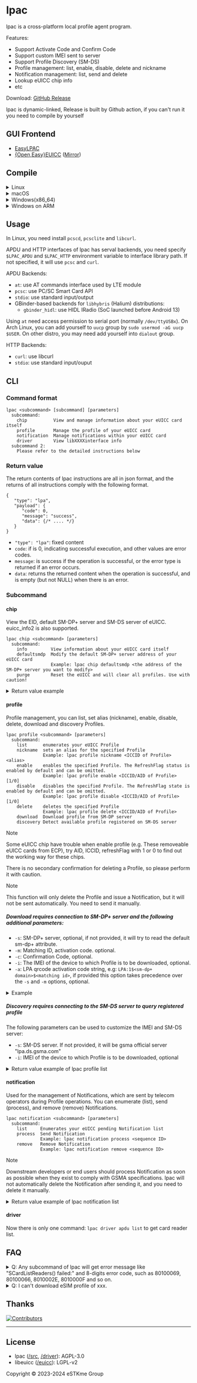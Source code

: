 # lpac

lpac is a cross-platform local profile agent program.

Features:

- Support Activate Code and Confirm Code
- Support custom IMEI sent to server
- Support Profile Discovery (SM-DS)
- Profile management: list, enable, disable, delete and nickname
- Notification management: list, send and delete
- Lookup eUICC chip info
- etc

Download: [GitHub Release][latest]

[latest]: https://github.com/estkme-group/lpac/releases/latest

lpac is dynamic-linked, Release is built by Github action, if you can't run it you need to compile by yourself

## GUI Frontend

- [EasyLPAC]
- [{Open,Easy}EUICC][openeuicc] ([Mirror][openeuicc-mirror])

[easylpac]: https://github.com/creamlike1024/EasyLPAC/releases/latest
[openeuicc]: https://gitea.angry.im/PeterCxy/OpenEUICC
[openeuicc-mirror]: https://github.com/estkme-group/openeuicc

## Compile

<details>
<summary>Linux</summary>

- Debian/Ubuntu

```bash
sudo apt install build-essential cmake git g++ libpcsclite-dev libcurl4-openssl-dev
git clone --depth=1 https://github.com/estkme-group/lpac
cd lpac
./scripts/build.sh make
```

then execute `./output/lpac` to use.

- Droidian

Same as normal Debian/Ubuntu, however, in order to build the GBinder backends, you will need `libgbinder-dev`, `glib2.0-dev`, and you will have to set `-DLPAC_WITH_APDU_GBINDER=ON` when invoking `cmake`.

</details>

<details>
<summary>macOS</summary>

- Install [Homebrew](https://brew.sh/).

```bash
git clone --depth=1 https://github.com/estkme-group/lpac
cd lpac
./scripts/build.sh make
```

</details>

<details>
<summary>Windows(x86_64)</summary>

Windows need prebuilt libcurl.dll, you can replace the download link to newest curl version.

- Build on Linux(MINGW)

```bash
sudo apt install build-essential cmake git g++ libpcsclite-dev libcurl4-openssl-dev gcc-mingw-w64 g++-mingw-w64
git clone --depth=1 https://github.com/estkme-group/lpac
cd lpac
./scripts/build.sh mingw
```

- Build on Windows(MSYS2)

```bash
pacman -S mingw-w64-x86_64-cmake mingw-w64-x86_64-gcc
git clone --depth=1 https://github.com/estkme-group/lpac
cd lpac
./scripts/build.sh mingw
```

- Build on Windows(Cygwin)

With `gcc-core` `gcc-g++` `make` `cmake` `unzip` `wget` installed

```bash
git clone --depth=1 https://github.com/estkme-group/lpac
cd lpac
./scripts/build.sh mingw
```

To run it outside Cygwin shell, you need copy `cygwin1.dll` to the program folder to distribute.
`cygwin1.dll` is located in `C:\cygwin64\bin\cygwin1.dll` (Default Cygwin installation location)

</details>

<details>
<summary>Windows on ARM</summary>

- Cross compile on Windows/Linux host(arm64,x86_64 and more architecture) with zig

Install [zig](https://ziglang.org/download/)

```bash
git clone --depth=1 https://github.com/estkme-group/lpac
cd lpac
./scripts/build.sh woa-zig
```

- Cross compile on Linux x86_64 host(GNU toolchain)

```bash
git clone --depth=1 https://github.com/estkme-group/lpac
cd lpac
./scripts/build.sh woa-mingw
```

- Build on Windows(MSYS2)

It is possible to build on **WoA devices** with [MSYS2 ARM64 Support](https://www.msys2.org/wiki/arm64/)

You may need to install `mingw-w64-clang-aarch64-cmake`, `mingw-w64-clang-aarch64-clang` and modify `cmake/linux-mingw64.cmake`(replace toolchain).

Download prebuilt curl dll is also needed. Refer to the previous compilation steps.

</details>

## Usage

In Linux, you need install `pcscd`, `pcsclite` and `libcurl`.

APDU and HTTP interfaces of lpac has serval backends, you need specify `$LPAC_APDU` and `$LPAC_HTTP` environment variable to interface library path. If not specified, it will use `pcsc` and `curl`.

APDU Backends:

- `at`: use AT commands interface used by LTE module
- `pcsc`: use PC/SC Smart Card API
- `stdio`: use standard input/output
- GBinder-based backends for `libhybris` (Halium) distributions:
  - `gbinder_hidl`: use HIDL IRadio (SoC launched before Android 13)

Using `at` need access permission to serial port (normally `/dev/ttyUSBx`). On Arch Linux, you can add yourself to `uucp` group by `sudo usermod -aG uucp $USER`. On other distro, you may need add yourself into `dialout` group.

HTTP Backends:

- `curl`: use libcurl
- `stdio`: use standard input/ouput

## CLI

### Command format

```plain
lpac <subcommand> [subcommand] [parameters]
  subcommand:
    chip          View and manage information about your eUICC card itself
    profile       Manage the profile of your eUICC card
    notification  Manage notifications within your eUICC card
    driver        View libXXXXinterface info
  subcommand 2:
    Please refer to the detailed instructions below
```

### Return value

The return contents of lpac instructions are all in json format, and the returns of all instructions comply with the following format.

```jsonc
{
   "type": "lpa",
   "payload": {
      "code": 0,
      "message": "success",
      "data": {/* .... */}
   }
}
```

- `"type": "lpa"`: fixed content
- `code`: if is 0, indicating successful execution, and other values are error codes.
- `message`: is success if the operation is successful, or the error type is returned if an error occurs.
- `data`: returns the returned content when the operation is successful, and is empty (but not NULL) when there is an error.

### Subcommand

#### chip

View the EID, default SM-DP+ server and SM-DS server of eUICC. euicc_info2 is also supported.

```plain
lpac chip <subcommand> [parameters]
  subcommand:
    info         View information about your eUICC card itself
    defaultsmdp  Modify the default SM-DP+ server address of your eUICC card
                 Example: lpac chip defaultsmdp <the address of the SM-DP+ server you want to modify>
    purge        Reset the eUICC and will clear all profiles. Use with caution!
```

<details>

<summary>Return value example</summary>

```json
{
  "type": "lpa",
  "payload": {
    "code": 0,
    "message": "success",
    "data": {
      "eidValue": "[EID]",
      "EuiccConfiguredAddresses": {
        "defaultDpAddress": null,
        "rootDsAddress": "testrootsmds.gsma.com"
      },
      "EUICCInfo2": {
        "profileVersion": "2.1.0",
        "svn": "2.2.0",
        "euiccFirmwareVer": "4.6.0",
        "extCardResource": {
          "installedApplication": 0,
          "freeNonVolatileMemory": 291666,
          "freeVolatileMemory": 5970
        },
        "uiccCapability": [
          "usimSupport",
          "isimSupport",
          "csimSupport",
          "akaMilenage",
          "akaCave",
          "akaTuak128",
          "akaTuak256",
          "gbaAuthenUsim",
          "gbaAuthenISim",
          "eapClient",
          "javacard",
          "multipleUsimSupport",
          "multipleIsimSupport"
        ],
        "ts102241Version": "9.2.0",
        "globalplatformVersion": "2.3.0",
        "rspCapability": [
          "additionalProfile",
          "testProfileSupport"
        ],
        "euiccCiPKIdListForVerification": [
          "81370f5125d0b1d408d4c3b232e6d25e795bebfb"
        ],
        "euiccCiPKIdListForSigning": [
          "81370f5125d0b1d408d4c3b232e6d25e795bebfb"
        ],
        "euiccCategory": null,
        "forbiddenProfilePolicyRules": [
          "pprUpdateControl",
          "ppr1"
        ],
        "ppVersion": "0.0.1",
        "sasAcreditationNumber": "GI-BA-UP-0419",
        "certificationDataObject": {
          "platformLabel": "1.2.840.1234567/myPlatformLabel",
          "discoveryBaseURL": "https://mycompany.com/myDLOARegistrar"
        }
      }
    }
  }
}
```

\* Starting from SGP.22 v2.1, `javacardVersion` is renamed to `ts102241Version` \
\*\* SGP.22 has been a typo, `sasAcreditationNumber` should be `sasAccreditationNumber`

</details>

#### profile

Profile management, you can list, set alias (nickname), enable, disable, delete, download and discovery Profiles.

```plain
lpac profile <subcommand> [parameters]
  subcommand:
    list      enumerates your eUICC Profile
    nickname  sets an alias for the specified Profile
              Example: lpac profile nickname <ICCID of Profile> <alias>
    enable    enables the specified Profile. The RefreshFlag status is enabled by default and can be omitted.
              Example: lpac profile enable <ICCID/AID of Profile> [1/0]
    disable   disables the specified Profile. The RefreshFlag state is enabled by default and can be omitted.
              Example: lpac profile disable <ICCID/AID of Profile> [1/0]
    delete    deletes the specified Profile
              Example: lpac profile delete <ICCID/AID of Profile>
    download  Download profile from SM-DP server
    discovery Detect available profile registered on SM-DS server
```

> [!NOTE]
> Some eUICC chip have trouble when enable profile (e.g. These removeable eUICC cards from ECP), try AID, ICCID, refreshFlag with 1 or 0 to find out the working way for these chips.

There is no secondary confirmation for deleting a Profile, so please perform it with caution.
> [!NOTE]
> This function will only delete the Profile and issue a Notification, but it will not be sent automatically. You need to send it manually.

##### Download requires connection to SM-DP+ server and the following additional parameters:

- `-s`: SM-DP+ server, optional, if not provided, it will try to read the default sm-dp+ attribute.
- `-m`: Matching ID, activation code. optional.
- `-c`: Confirmation Code, optional.
- `-i`: The IMEI of the device to which Profile is to be downloaded, optional.
- `-a`: LPA qrcode activation code string, e.g: `LPA:1$<sm-dp+ domain>$<matching id>`, if provided this option takes precedence over the `-s` and `-m` options, optional.

<details>

<summary>Example</summary>

```bash
./lpac profile download -s rsp.truphone.com -m "QR-G-5C-1LS-1W1Z9P7"

# LPA qrcode activation code string
./lpac profile download -a 'LPA:1$rsp.truphone.com$QR-G-5C-1LS-1W1Z9P7'
```

</details>

##### Discovery requires connecting to the SM-DS server to query registered profile

The following parameters can be used to customize the IMEI and SM-DS server:

- `-s`: SM-DS server. If not provided, it will be gsma official server "lpa.ds.gsma.com"
- `-i`: IMEI of the device to which Profile is to be downloaded, optional

<details>

<summary>Return value example of lpac profile list</summary>

```json
{
  "type": "lpa",
  "payload": {
    "code": 0,
    "message": "success",
    "data": [
      {
        "iccid": "89353...",
        "isdpAid": "A0000005591010FFFFFFFF8900001000",
        "profileState": "disabled",
        "profileNickname": null,
        "serviceProviderName": "Vodafone IE",
        "profileName": "Vodafone IE eSIM",
        "iconType": "png",
        "icon": "iVBO...",
        "profileClass": "operational"
      },
      {
        "iccid": "89012...",
        "isdpAid": "A0000005591010FFFFFFFF8900001100",
        "profileState": "disabled",
        "profileNickname": null,
        "serviceProviderName": "T-Mobile",
        "profileName": "CONVSIM5G_Adaptive",
        "iconType": "png",
        "icon": "iVBO...",
        "profileClass": "operational"
      },
      {
        "iccid": "89444...",
        "isdpAid": "A0000005591010FFFFFFFF8900001200",
        "profileState": "enabled",
        "profileNickname": null,
        "serviceProviderName": "BetterRoaming",
        "profileName": "BetterRoaming",
        "iconType": "none",
        "icon": null,
        "profileClass": "operational"
      },
      {
        "iccid": "89852...",
        "isdpAid": "A0000005591010FFFFFFFF8900001300",
        "profileState": "disabled",
        "profileNickname": null,
        "serviceProviderName": "Redtea Mobile",
        "profileName": "RedteaGO",
        "iconType": "none",
        "icon": null,
        "profileClass": "operational"
      }
    ]
  }
}
```

- `iccid`: ICCID of Profile
- `isdpAid`: Aid of Profile
- `profileState`: State of Profile, "Enabled" or "Disabled"
- `profileNickname`: Nickname of Profile
- `serviceProviderName`: Telecom operators of Profile
- `profileName`: Name of Profile
- `iconType`: Profile icon data struct, "none", "png", "jpg"
- `icon`: Profile icon data in base64
- `profileClass`: Type of Profile

</details>

#### notification

Used for the management of Notifications, which are sent by telecom operators during Profile operations. You can enumerate (list), send (process), and remove (remove) Notifications.

```plain
lpac notification <subcommand> [parameters]
  subcommand:
    list     Enumerates your eUICC pending Notification list
    process  Send Notification
             Example: lpac notification process <sequence ID>
    remove   Remove Notification
             Example: lpac notification remove <sequence ID>
```

> [!NOTE]
> Downstream developers or end users should process Notification as soon as possible when they exist to comply with GSMA specifications. lpac will not automatically delete the Notification after sending it, and you need to delete it manually.

<details>

<summary>Return value example of lpac notification list</summary>

```json
{
  "type": "lpa",
  "payload": {
    "code": 0,
    "message": "success",
    "data": [
      {
        "seqNumber": 178,
        "profileManagementOperation": "install",
        "notificationAddress": "rsp-eu.redteamobile.com",
        "iccid": "89852..."
      },
      {
        "seqNumber": 215,
        "profileManagementOperation": "disable",
        "notificationAddress": "cust-005-v4-prod-atl2.gdsb.net",
        "iccid": "89012..."
      },
      {
        "seqNumber": 216,
        "profileManagementOperation": "enable",
        "notificationAddress": "rsp.truphone.com",
        "iccid": "89444..."
      }
    ]
  }
}
```

- `seqNumber`: Sequence ID
- `profileManagementOperation`: Which operation generated this notification
- `notificationAddress`: Profile's notification reporting server address

</details>

#### driver

Now there is only one command: `lpac driver apdu list` to get card reader list.

## FAQ

<details>
<summary>Q: Any subcommand of lpac will get error message like "SCardListReaders() failed:" and 8-digits error code, such as 80100069, 80100066, 8010002E, 8010000F and so on.</summary>

A:

- [80100069] means your UICC is not plugged correctly
- [80100066] means your card has no response, please clean the pin and plug in again
- [8010002E] means communication error
- [8010000F] means the card is not a eUICC, or detect wrong card reader like Yubikey. For latter one, you can use `lpac driver apdu list` to list all reader and use `$DRIVER_IFID` to specify correct card reader
- for others, Google is your friend.

[80100069]: https://pcsclite.apdu.fr/api/group__ErrorCodes.html#gaa2efd953946973972b1afc5d0343820c
[80100066]: https://pcsclite.apdu.fr/api/group__ErrorCodes.html#ga359a9e85e3b7c83c76507a096452b74f
[8010002E]: https://pcsclite.apdu.fr/api/group__ErrorCodes.html#ga81b59e9319d3fcd0d957d98781b3ebd2
[8010000F]: https://pcsclite.apdu.fr/api/group__ErrorCodes.html#ga36d821a0458f935ddbe345f10408a988

</details>

<details>
<summary>Q: I can't download eSIM profile of xxx.</summary>

A: The verification of SM-DP+ servers of telecom operators is diverse. Please check whether the parameters you enter are consistent with those provided to you by the telecom operators. Some telecom operators issue profiles in the form of push, which may require the use of lpac's discovery and custom IMEI function.

</details>

## Thanks

[![Contributors][contrib]][contributors]

[contrib]: https://contrib.rocks/image?repo=estkme-group/lpac
[contributors]: https://github.com/estkme-group/lpac/graphs/contributors

---

## License

- lpac ([/src](src), [/driver](driver)): AGPL-3.0
- libeuicc ([/euicc](euicc)): LGPL-v2

Copyright &copy; 2023-2024 eSTKme Group
